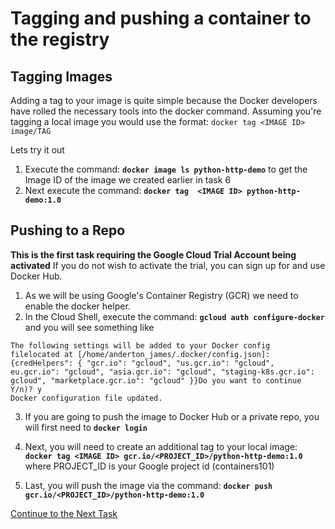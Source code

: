 # Tagging and pushing a container to the registry

## Tagging Images

Adding a tag to your image is quite simple because the Docker developers have rolled the necessary tools into the docker command.
Assuming you're tagging a local image you would use the format: `docker tag <IMAGE ID> image/TAG`

Lets try it out

 1. Execute the command: **`docker image ls python-http-demo`** to get the Image ID of the image we created earlier in task 6
 2. Next execute the command: **`docker tag  <IMAGE ID> python-http-demo:1.0`**

## Pushing to a Repo
**This is the first task requiring the Google Cloud Trial Account being activated** If you do not wish to activate the trial, you can sign up for and use Docker Hub.
 1. As we will be using Google's Container Registry (GCR) we need to enable the docker helper. 
 2. In the Cloud Shell, execute the command: **`gcloud auth configure-docker`** and you will see something like
```
The following settings will be added to your Docker config
filelocated at [/home/anderton_james/.docker/config.json]:
{credHelpers": { "gcr.io": "gcloud", "us.gcr.io": "gcloud", 
eu.gcr.io": "gcloud", "asia.gcr.io": "gcloud", "staging-k8s.gcr.io": 
gcloud", "marketplace.gcr.io": "gcloud" }}Do you want to continue 
Y/n)? y
Docker configuration file updated.
```
 3. If you are going to push the image to Docker Hub or a private repo,
    you will first need to **`docker login`**
    
 4. Next, you will need to create an additional tag to your local image:
 **`docker tag <IMAGE ID> gcr.io/<PROJECT_ID>/python-http-demo:1.0`** where PROJECT_ID is your Google project id (containers101)
 
 5. Last, you will push the image via the command: **`docker push gcr.io/<PROJECT_ID>/python-http-demo:1.0`**

[Continue to the Next Task](https://github.com/Burwood/containers101/blob/azure/containers_lab/azure/task_11.md)
